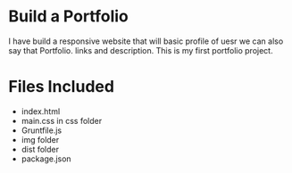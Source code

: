 # Build a Portfolio
I have build a responsive website that will basic profile of uesr we can also say that Portfolio. links and description.
This is my first portfolio project.

# Files Included

* index.html
* main.css in css folder
* Gruntfile.js
* img folder
* dist folder
* package.json
